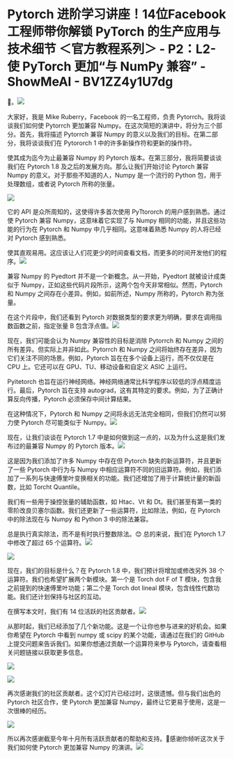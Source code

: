 # Pytorch 进阶学习讲座！14位Facebook工程师带你解锁 PyTorch 的生产应用与技术细节 ＜官方教程系列＞ - P2：L2- 使 PyTorch 更加“与 NumPy 兼容” - ShowMeAI - BV1ZZ4y1U7dg

🎼。![](img/34c6afcf80c3f94fb9e6fa9f06c8c00d_1.png)

大家好，我是 Mike Ruberry，Facebook 的一名工程师，负责 Pytorrch。我将谈谈我们如何使 Pytorrch 更加兼容 Numpy。在这次简短的演讲中，将分为三个部分。首先，我将描述 Pytorrch 兼容 Numpy 的意义以及我们的目标。在第二部分，我将谈谈我们在 Pytororch 1 中的许多新操作符和更新的操作符。

使其成为迄今为止最兼容 Numpy 的 Pytorch 版本。在第三部分，我将简要谈谈我们在 Pytorch 1.8 及之后的发展方向。那么让我们开始讨论 Pytorch 兼容 Numpy 的意义。对于那些不知道的人，Numpy 是一个流行的 Python 包，用于处理数组，或者说 Pytorch 所称的张量。

![](img/34c6afcf80c3f94fb9e6fa9f06c8c00d_3.png)

它的 API 是众所周知的，这使得许多首次使用 PyTtororch 的用户感到熟悉。通过使 Pytorch 兼容 Numpy，这意味着它实现了与 Numpy 相同的功能，并且这些功能的行为在 Pytorch 和 Numpy 中几乎相同。这意味着熟悉 Numpy 的人将已经对 Pytorch 感到熟悉。

使其直观易用。这应该让人们花更少的时间查看文档，而更多的时间开发他们的程序。![](img/34c6afcf80c3f94fb9e6fa9f06c8c00d_5.png)

兼容 Numpy 的 Pyedtort 并不是一个新概念。从一开始，Pyedtort 就被设计成类似于 Numpy，正如这些代码片段所示，这两个包今天非常相似。然而，Pytorch 和 Numpy 之间存在小差异。例如，如前所述，Numpy 所称的，Pytorch 称为张量。

在这个片段中，我们还看到 Pytorch 对数据类型的要求更为明确，要求在调用指数函数之前，指定张量 B 包含浮点值。![](img/34c6afcf80c3f94fb9e6fa9f06c8c00d_7.png)

现在，我们可能会认为 Numpy 兼容性的目标是消除 Pytorrch 和 Numpy 之间的所有差异。但实际上并非如此。Pytorrch 和 Numpy 之间将始终存在差异，因为它们关注不同的场景。例如，Pytorch 旨在在多个设备上运行，而不仅仅是在 CPU 上。它还可以在 GPU、TU、移动设备和自定义 ASIC 上运行。

Pyitetorch 也旨在运行神经网络。神经网络通常比科学程序以较低的浮点精度运行。最后，Pytorch 旨在支持 autograd，这有其特定的要求。例如，为了正确计算反向传播，Pytorch 必须保存中间计算结果。

在这种情况下，Pytorch 和 Numpy 之间将永远无法完全相同，但我们仍然可以努力使 Pytorch 尽可能类似于 Numpy。![](img/34c6afcf80c3f94fb9e6fa9f06c8c00d_9.png)

现在，让我们谈谈在 Pytorch 1.7 中是如何做到这一点的，以及为什么这是我们发布过的最兼容 Numpy 的 Pytorch 版本。![](img/34c6afcf80c3f94fb9e6fa9f06c8c00d_11.png)

这是因为我们添加了许多 Numpy 中存在但 Pytorch 缺失的新运算符，并且更新了一些 Pytorch 中行为与 Numpy 中相应运算符不同的旧运算符。例如，我们添加了一系列与快速傅里叶变换相关的功能。我们还增加了用于计算统计量的新函数，比如 Torcht Quantile。

我们有一些用于操控张量的辅助函数，如 Htac、Vt 和 Dt。我们甚至有第一类的零阶改良贝塞尔函数。我们还更新了一些运算符，比如除法，例如，在 Pytorch 中的除法现在与 Numpy 和 Python 3 中的除法兼容。

总是执行真实除法，而不是有时执行整数除法。😊 总的来说，我们在 Pytorch 1.7 中修改了超过 65 个运算符。![](img/34c6afcf80c3f94fb9e6fa9f06c8c00d_13.png)

![](img/34c6afcf80c3f94fb9e6fa9f06c8c00d_14.png)

现在，我们的目标是什么？在 Pytorch 1.8 中，我们预计将增加或修改另外 38 个运算符。我们也希望扩展两个新模块。第一个是 Torch dot F of T 模块，包含我之前提到的快速傅里叶功能；第二个是 Torch dot lineal 模块，包含线性代数功能。我们还计划保持与社区的互动。

在撰写本文时，我们有 14 位活跃的社区贡献者。![](img/34c6afcf80c3f94fb9e6fa9f06c8c00d_16.png)

从那时起，我们已经添加了几个新功能。这是一个让你也参与进来的好机会。如果你希望在 Pytorch 中看到 numpy 或 scipy 的某个功能，请通过在我们的 GitHub 上提交问题来告诉我们。如果你想通过贡献一个运算符来参与 Pytorch，请查看相关问题链接以获取更多信息。

![](img/34c6afcf80c3f94fb9e6fa9f06c8c00d_18.png)

![](img/34c6afcf80c3f94fb9e6fa9f06c8c00d_19.png)

再次感谢我们的社区贡献者。这个幻灯片已经过时，这很遗憾。但与我们出色的 Pytorch 社区合作，使 Pytorch 更加兼容 Numpy，最终让它更易于使用，这是一次很棒的经历。

![](img/34c6afcf80c3f94fb9e6fa9f06c8c00d_21.png)

所以再次感谢截至今年十月所有活跃贡献者的帮助和支持。🎼感谢你倾听这次关于我们如何使 Pytorch 更加兼容 Numpy 的演讲。![](img/34c6afcf80c3f94fb9e6fa9f06c8c00d_23.png)
